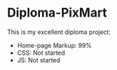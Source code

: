 # Diploma-PixMart

This is my excellent diploma project:

- Home-page Markup: 99%
- CSS: Not started
- JS: Not started
